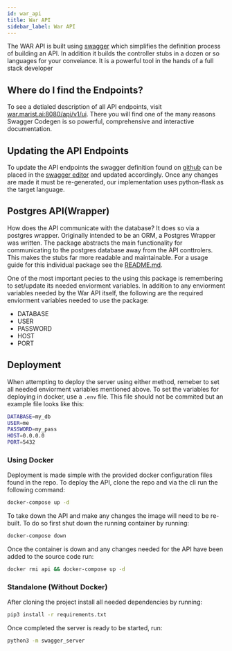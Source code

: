 ```yaml
---
id: war_api
title: War API
sidebar_label: War API
---
```


The WAR API is built using [swagger](https://swagger.io) which simplifies the definition process of building an API. In addition it builds the controller stubs in a dozen or so languages for your conveiance. It is a powerful tool in the hands of a full stack developer

## Where do I find the Endpoints?

To see a detialed description of all API endpoints, visit [war.marist.ai:8080/api/v1/ui](http://war.marist.ai:8080/api/v1/ui). There you will find one of the many reasons Swagger Codegen is so powerful, comprehensive and interactive documentation.

## Updating the API Endpoints

To update the API endpoints the swagger definition found on [github](https://github.com/Capping-WAR/API/blob/master/swagger_server/swagger/swagger.yaml) can be placed in the [swagger editor](https://editor.swagger.io) and updated accordingly. Once any changes are made it must be re-generated, our implementation uses python-flask as the target language.

## Postgres API(Wrapper)

How does the API communicate with the database? It does so via a postgres wrapper. Originally intended to be an ORM, a Postgres Wrapper was written. The package abstracts the main functionality for communicating to the postgres database away from the API conttrolers. This makes the stubs far more readable and maintainable. For a usage guide for this individual package see the [README.md](https://github.com/Capping-WAR/API/blob/master/database/pgapi/README.md).

One of the most important pecies to the using this package is remembering to set/update its needed enviorment variables. In addition to any enviorment variables needed by the War API itself, the following are the required enviorment variables needed to use the package:

* DATABASE
* USER
* PASSWORD
* HOST
* PORT


## Deployment

When attempting to deploy the server using either method, remeber to set all needed enviorment variables mentioned above. To set the variables for deploying in docker, use a `.env` file. This file should not be commited but an example file looks like this:

```bash
DATABASE=my_db
USER=me
PASSWORD=my_pass
HOST=0.0.0.0
PORT=5432
```

### Using Docker

Deployment is made simple with the provided docker configuration files found in the repo. To deploy the API, clone the repo and via the cli run the following command:

```bash
docker-compose up -d
```

To take down the API and make any changes the image will need to be re-built. To do so first shut down the running container by running:

```bash
docker-compose down
```

Once the container is down and any changes needed for the API have been added to the source code run:

```bash
docker rmi api && docker-compose up -d
```

### Standalone (Without Docker)

After cloning the project install all needed dependencies by running:

```bash
pip3 install -r requirements.txt
```

Once completed the server is ready to be started, run:

```bash
python3 -m swagger_server
```

